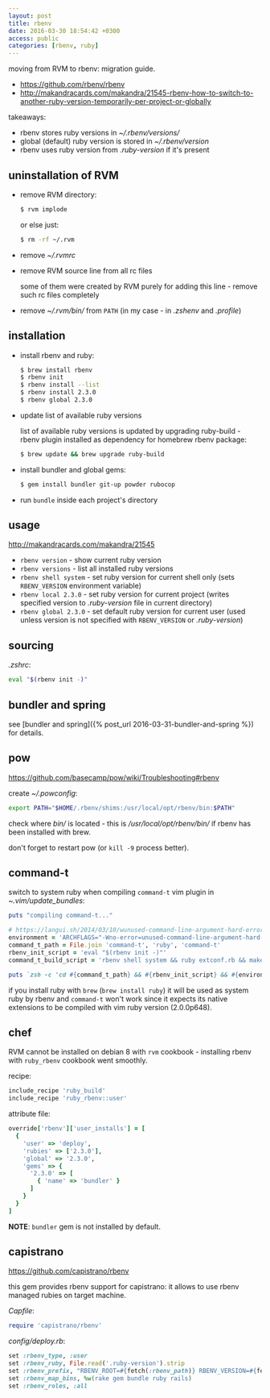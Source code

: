 ```yaml
---
layout: post
title: rbenv
date: 2016-03-30 18:54:42 +0300
access: public
categories: [rbenv, ruby]
---
```


moving from RVM to rbenv: migration guide.

<!-- more -->

- <https://github.com/rbenv/rbenv>
- <http://makandracards.com/makandra/21545-rbenv-how-to-switch-to-another-ruby-version-temporarily-per-project-or-globally>

takeaways:

- rbenv stores ruby versions in _~/.rbenv/versions/_
- global (default) ruby version is stored in _~/.rbenv/version_
- rbenv uses ruby version from _.ruby-version_ if it's present

## uninstallation of RVM

- remove RVM directory:

  ```sh
  $ rvm implode
  ```

  or else just:

  ```sh
  $ rm -rf ~/.rvm
  ```

- remove _~/.rvmrc_
- remove RVM source line from all rc files

  some of them were created by RVM purely for adding this line -
  remove such rc files completely

- remove _~/.rvm/bin/_ from `PATH` (in my case - in _.zshenv_ and _.profile_)

## installation

- install rbenv and ruby:

  ```sh
  $ brew install rbenv
  $ rbenv init
  $ rbenv install --list
  $ rbenv install 2.3.0
  $ rbenv global 2.3.0
  ```

- update list of available ruby versions

  list of available ruby versions is updated by upgrading ruby-build -
  rbenv plugin installed as dependency for homebrew rbenv package:

  ```sh
  $ brew update && brew upgrade ruby-build
  ```

- install bundler and global gems:

  ```sh
  $ gem install bundler git-up powder rubocop
  ```

- run `bundle` inside each project's directory

## usage

<http://makandracards.com/makandra/21545>

- `rbenv version` - show current ruby version
- `rbenv versions` - list all installed ruby versions
- `rbenv shell system` - set ruby version for current shell only
  (sets `RBENV_VERSION` environment variable)
- `rbenv local 2.3.0` - set ruby version for current project
  (writes specified version to _.ruby-version_ file in current directory)
- `rbenv global 2.3.0` - set default ruby version for current user
  (used unless version is not specified with `RBENV_VERSION` or _.ruby-version_)

## sourcing

_.zshrc_:

```sh
eval "$(rbenv init -)"
```

## bundler and spring

see [bundler and spring]({% post_url 2016-03-31-bundler-and-spring %}) for details.

## pow

<https://github.com/basecamp/pow/wiki/Troubleshooting#rbenv>

create _~/.powconfig_:

```sh
export PATH="$HOME/.rbenv/shims:/usr/local/opt/rbenv/bin:$PATH"
```

check where _bin/_ is located - this is _/usr/local/opt/rbenv/bin/_
if rbenv has been installed with brew.

don't forget to restart pow (or `kill -9` process better).

## command-t

switch to system ruby when compiling `command-t` vim plugin in _~.vim/update_bundles_:

```ruby
puts "compiling command-t..."

# https://langui.sh/2014/03/10/wunused-command-line-argument-hard-error-in-future-is-a-harsh-mistress
environment = 'ARCHFLAGS="-Wno-error=unused-command-line-argument-hard-error-in-future"'
command_t_path = File.join 'command-t', 'ruby', 'command-t'
rbenv_init_script = 'eval "$(rbenv init -)"'
command_t_build_script = 'rbenv shell system && ruby extconf.rb && make'

puts `zsh -c 'cd #{command_t_path} && #{rbenv_init_script} && #{environment} #{command_t_build_script}'`
```

if you install ruby with `brew` (`brew install ruby`) it will be used as
system ruby by rbenv and `command-t` won't work since it expects
its native extensions to be compiled with vim ruby version (2.0.0p648).

## chef

RVM cannot be installed on debian 8 with `rvm` cookbook -
installing rbenv with `ruby_rbenv` cookbook went smoothly.

recipe:

```ruby
include_recipe 'ruby_build'
include_recipe 'ruby_rbenv::user'
```

attribute file:

```ruby
override['rbenv']['user_installs'] = [
  {
    'user' => 'deploy',
    'rubies' => ['2.3.0'],
    'global' => '2.3.0',
    'gems' => {
      '2.3.0' => [
        { 'name' => 'bundler' }
      ]
    }
  }
]
```

**NOTE**: `bundler` gem is not installed by default.

## capistrano

<https://github.com/capistrano/rbenv>

this gem provides rbenv support for capistrano:
it allows to use rbenv managed rubies on target machine.

_Capfile_:

```ruby
require 'capistrano/rbenv'
```

_config/deploy.rb_:

```ruby
set :rbenv_type, :user
set :rbenv_ruby, File.read('.ruby-version').strip
set :rbenv_prefix, "RBENV_ROOT=#{fetch(:rbenv_path)} RBENV_VERSION=#{fetch(:rbenv_ruby)} #{fetch(:rbenv_path)}/bin/rbenv exec"
set :rbenv_map_bins, %w(rake gem bundle ruby rails)
set :rbenv_roles, :all
```
